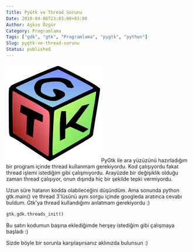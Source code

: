 ```yaml
---
Title: PyGtk ve Thread Sorunu
Date: 2010-04-06T23:03:00+03:00
Author: Aşkın Özgür
Category: Programlama
Tags: ["gdk", "gtk", "Programlama", "pygtk", "python"]
Slug: pygtk-ve-thread-sorunu
Status: published
---
```


![Gtk](/uploads/2010/04/gtk.png "Gtk")PyGtk ile ara yüzüzünü hazırladığım bir program içinde thread kullanmam gerekiyordu. Kod çalışıyordu fakat thread işlemi istediğim gibi çalışmıyordu. Arayüzde bir değişiklik olduğu zaman thread çalışıyor, onun dışında hiç bir şekilde tepki vermiyordu.

Uzun süre hatanın kodda olabileceğini düşündüm. Ama sonunda python gtk.main() ve thread 3'lüsünü aynı sorgu içinde googleda aratınca cevabı buldum. Gtk'ya thread kullandığımı anlatmam gerekiyordu :)

```python
gtk.gdk.threads_init()
```

Bu satırı kodumun başına eklediğimde herşey istediğim gibi çalışmaya başladı :)

Sizde böyle bir sorunla karşılaşırsanız aklınızda bulunsun :)
